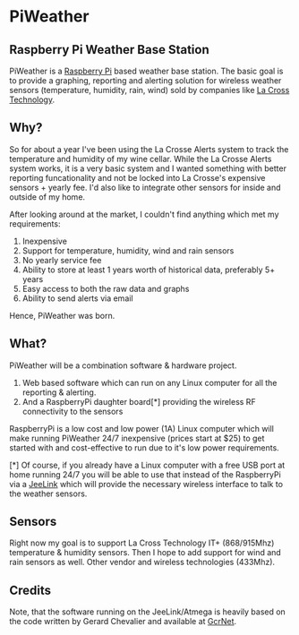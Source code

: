 # PiWeather #

## Raspberry Pi Weather Base Station ##

PiWeather is a [Raspberry Pi](http://www.raspberrypi.org) based weather base station.   The basic goal is to provide a graphing, reporting and alerting 
solution for wireless weather sensors (temperature, humidity, rain, wind)
sold by companies like [La Cross Technology](http://www.lacrossetechnology.com/).

## Why? ##

So for about a year I've been using the La Crosse Alerts system to track the temperature and humidity of my wine cellar.  While the La Crosse Alerts system works, it is a very basic system and I wanted something with better reporting funcationality and not be locked into La Crosse's expensive sensors + yearly fee.  I'd also like to integrate other sensors for inside and outside of my home.

After looking around at the market, I couldn't find anything which met my requirements:

 1. Inexpensive
 1. Support for temperature, humidity, wind and rain sensors
 1. No yearly service fee
 1. Ability to store at least 1 years worth of historical data, preferably 5+ years
 1. Easy access to both the raw data and graphs
 1. Ability to send alerts via email
 
Hence, PiWeather was born.  

## What? ##

PiWeather will be a combination software & hardware project.

 1. Web based software which can run on any Linux computer for all the reporting & alerting.
 1. And a RaspberryPi daughter board[*] providing the wireless RF connectivity to the sensors 
 
RaspberryPi is a low cost and low power (1A) Linux computer which will make running PiWeather 24/7 inexpensive (prices start at $25) to get started with and cost-effective to run due to it's low power requirements.  

[\*] Of course, if you already have a Linux computer with a free USB port at home running 24/7 you will be able to use that instead of the RaspberryPi via a [JeeLink](http://jeelabs.net/projects/hardware/wiki/JeeLink) which will provide the necessary wireless interface to talk to the weather sensors.

## Sensors ##

Right now my goal is to support La Cross Technology IT+ (868/915Mhz) temperature & humidity sensors.  Then I hope to add support for wind and rain sensors as well.  Other vendor and wireless technologies (433Mhz).

## Credits ##
 
Note, that the software running on the JeeLink/Atmega is heavily based on the code written by 
Gerard Chevalier and available at [GcrNet](http://gcrnet.net/node/32).

